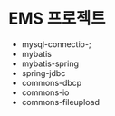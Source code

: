 # EMS 프로젝트
* mysql-connectio-;
* mybatis
* mybatis-spring
* spring-jdbc
* commons-dbcp
* commons-io
* commons-fileupload
